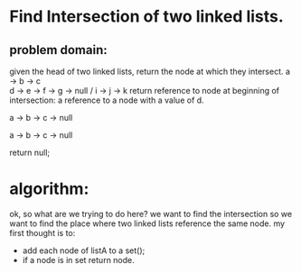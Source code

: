# Find Intersection of two linked lists.

## problem domain:
given the head of two linked lists, return the node at which they intersect.
a -> b -> c
            \
             d -> e -> f -> g -> null
            /
i -> j -> k
return reference to node at beginning of intersection: a reference to a node with a value of d.

a -> b -> c -> null

a -> b -> c -> null

return null;

# algorithm:
ok, so what are we trying to do here? 
we want to find the intersection
so we want to find the place where two linked lists reference the same node. 
my first thought is to:
-  add each node of listA to a set();
- if a node is in set return node.